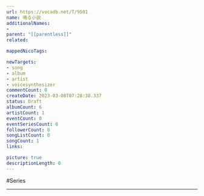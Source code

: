 ```yaml
---
url: https://vocadb.net/T/9501
name: 鳴る小説
additionalNames: 
- 
parent: "[[parentless]]"
related:

mappedNicoTags:

newTargets:
- song
- album
- artist
- voicesynthesizer
commentCount: 0
createDate: 2023-03-08T07:28:38.337
status: Draft
albumCount: 6
artistCount: 1
eventCount: 0
eventSeriesCount: 0
followerCount: 0
songListCount: 0
songCount: 1
links: 

picture: true
descriptionLength: 0
---
```


#Series



---


